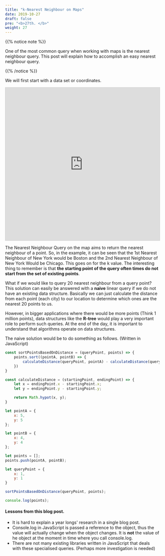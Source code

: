 ```yaml
---
title: "k-Nearest Neighbour on Maps"
date: 2019-10-27
draft: false
pre: "<b>27th. </b>"
weight: 27
---
```


{{% notice note %}}

One of the most common query when working with maps is the nearest neighbour query. This post will explain how to accomplish an easy nearest neighbour query.

{{% /notice %}}

We will first start with a data set or coordinates.

<embed src="https://www.desmos.com/calculator/q0nyt99bcr?embed" width="100%" height="500px" style="border: 1px solid #ccc" frameborder=0></embed>

The Nearest Neighbour Query on the map aims to return the nearest neighbour of a point. So, in the example, it can be seen that the 1st Nearest Neighbour of New York would be Boston and the 2nd Nearest Neighbour of New York Would be Chicago. This goes on for the k value. The interesting thing to remember is that **the starting point of the query often times do not start from the set of existing points**.

What if we would like to query 20 nearest neighbour from a query point? This solution can easily be answered with a **naive** linear query if we do not have an existing data structure. Basically we can just calculate the distance from each point (each city) to our location to determine which ones are the nearest 20 points to us.

However, in bigger applications where there would be more points (Think 1 million points), data structures like the **R-tree** would play a very important role to perform such queries. At the end of the day, it is important to understand that algorithms operate on data structures.

The naive solution would be to do something as follows. (Written in JavaScript)

```js
const sortPointsBasedOnDistance = (queryPoint, points) => {
    points.sort((pointA, pointB) => {
        calculateDistance(queryPoint, pointA) - calculateDistance(queryPoint, pointB); 
    })
}

const calculateDistance = (startingPoint, endingPoint) => {
    let x = endingPoint.x - startingPoint.x;
    let y = endingPoint.y - startingPoint.y;

    return Math.hypot(x, y);
}

let pointA = {
    x: 5,
    y: 5
};

let pointB = {
    x: 4,
    y: 4
};

let points = [];
points.push(pointA, pointB);

let queryPoint = {
    x: 1,
    y: 1
}

sortPointsBasedOnDistance(queryPoint, points);

console.log(points);

```
#### Lessons from this blog post.
- It is hard to explain a year longs' research in a single blog post.
- Console.log in JavaScript is passed a reference to the object, thus the value will actually change when the object changes. It is **not** the value of he object at the moment in time where you call console.log.
- There are not many existing libraries written in JavaScript that deals with these specialised queries. (Perhaps more investigation is needed)


<script>
const sortPointsBasedOnDistance = (queryPoint, points) => {
    points.sort((pointA, pointB) => ( 
        calculateDistance(queryPoint, pointA) - calculateDistance(queryPoint, pointB)
    ));
};

const calculateDistance = (startingPoint, endingPoint) => {
    let x = endingPoint.x - startingPoint.x;
    let y = endingPoint.y - startingPoint.y;
    return Math.hypot(x, y);
};

let pointA = {
    x: 10,
    y: 10
};

let pointB = {
    x: 4,
    y: 4
};

let pointC = {
    x:2,
    y:3
}

let points = [];
points.push(pointA);
points.push(pointB);
points.push(pointC);

console.log(points);

let queryPoint = {
    x: 1,
    y: 1
}

//sortPointsBasedOnDistance(queryPoint, points);

console.log(points);

</script>
